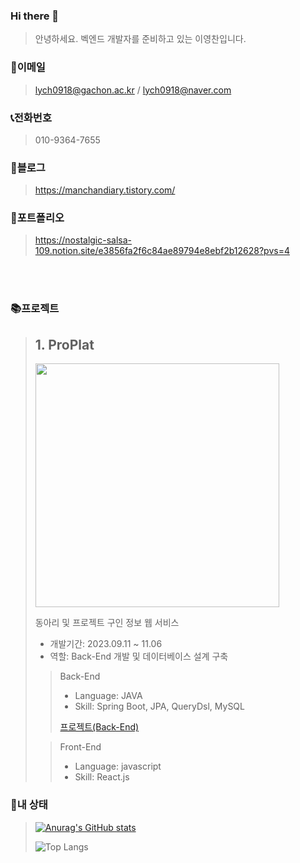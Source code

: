### Hi there 👋
>안녕하세요. 벡엔드 개발자를 준비하고 있는 이영찬입니다.

### 📧이메일

>lych0918@gachon.ac.kr / lych0918@naver.com

### 📞전화번호

>010-9364-7655

### 📑블로그

>https://manchandiary.tistory.com/

### 📝포트폴리오

>https://nostalgic-salsa-109.notion.site/e3856fa2f6c84ae89794e8ebf2b12628?pvs=4
<br/>
<br/>


### 📚프로젝트

>  ## 1. ProPlat
>
> <a href="https://github.com/SystemArchitecture-ProPlat/ProPlat/tree/main">
>    <img align="" width=390 src="https://github-readme-stats.vercel.app/api/pin/?username=Junbum-hub&repo=ProPlat&theme=gruvbox">
> </a>
>  
>  동아리 및 프로젝트 구인 정보 웹 서비스
>  
>  + 개발기간: 2023.09.11 ~ 11.06
>  + 역할: Back-End 개발 및 데이터베이스 설계 구축
>  
> > Back-End
> > 
> > + Language: JAVA
> > + Skill: Spring Boot, JPA, QueryDsl, MySQL
> > 
> > [프로젝트(Back-End)](https://github.com/SystemArchitecture-ProPlat/Proplat_Back)
>    
> > Front-End
> >
> > + Language: javascript
> > + Skill: React.js

### 👶내 상태

>[![Anurag's GitHub stats](https://github-readme-stats.vercel.app/api?username=ManchanTime)](https://github.com/anuraghazra/github-readme-stats)
>
>![Top Langs](https://github-readme-stats.vercel.app/api/top-langs/?username=ManchanTime&layout=compact)
